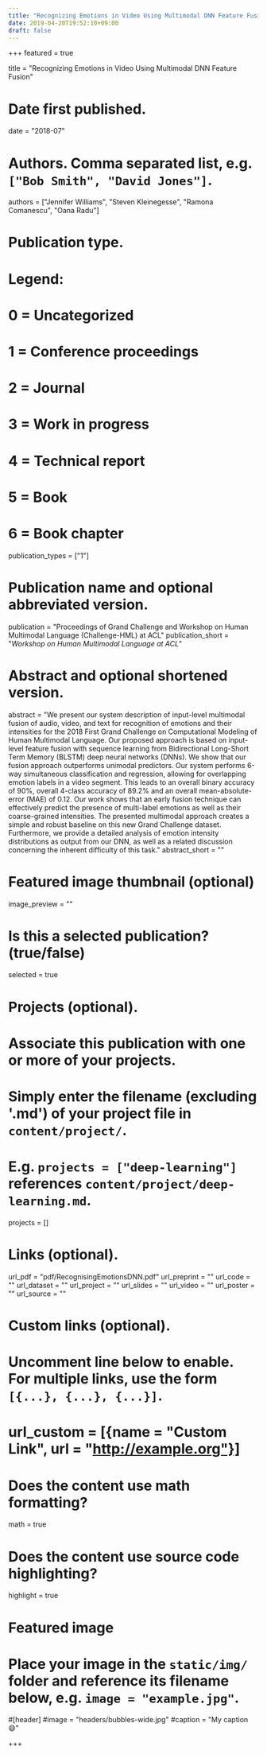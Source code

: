 ```yaml
---
title: "Recognizing Emotions in Video Using Multimodal DNN Feature Fusion"
date: 2019-04-20T19:52:10+09:00
draft: false
---
```


+++
featured = true

title = "Recognizing Emotions in Video Using Multimodal DNN Feature Fusion"

# Date first published.
date = "2018-07"

# Authors. Comma separated list, e.g. `["Bob Smith", "David Jones"]`.
authors = ["Jennifer Williams", "Steven Kleinegesse", "Ramona Comanescu", "Oana Radu"]

# Publication type.
# Legend:
# 0 = Uncategorized
# 1 = Conference proceedings
# 2 = Journal
# 3 = Work in progress
# 4 = Technical report
# 5 = Book
# 6 = Book chapter
publication_types = ["1"]

# Publication name and optional abbreviated version.
publication = "Proceedings of Grand Challenge and Workshop on Human Multimodal Language (Challenge-HML) at ACL"
publication_short = "*Workshop on Human Multimodal Language at ACL*"

# Abstract and optional shortened version.
abstract = "We present our system description of input-level multimodal fusion of audio, video, and text for recognition of emotions and their intensities for the 2018 First Grand Challenge on Computational Modeling of Human Multimodal Language. Our proposed approach is based on input-level feature fusion with sequence learning from Bidirectional Long-Short Term Memory (BLSTM) deep neural networks (DNNs). We show that our fusion approach outperforms unimodal predictors. Our system performs 6-way simultaneous classification and regression, allowing for overlapping emotion labels in a video segment. This leads to an overall binary accuracy of 90%, overall 4-class accuracy of 89.2% and an overall mean-absolute-error (MAE) of 0.12. Our work shows that an early fusion technique can effectively predict the presence of multi-label emotions as well as their coarse-grained intensities. The presented multimodal approach creates a simple and robust baseline on this new Grand Challenge dataset. Furthermore, we provide a detailed analysis of emotion intensity distributions as output from our DNN, as well as a related discussion concerning the inherent difficulty of this task."
abstract_short = ""

# Featured image thumbnail (optional)
image_preview = ""

# Is this a selected publication? (true/false)
selected = true

# Projects (optional).
#   Associate this publication with one or more of your projects.
#   Simply enter the filename (excluding '.md') of your project file in `content/project/`.
#   E.g. `projects = ["deep-learning"]` references `content/project/deep-learning.md`.
projects = []

# Links (optional).
url_pdf = "pdf/RecognisingEmotionsDNN.pdf"
url_preprint = ""
url_code = ""
url_dataset = ""
url_project = ""
url_slides = ""
url_video = ""
url_poster = ""
url_source = ""

# Custom links (optional).
#   Uncomment line below to enable. For multiple links, use the form `[{...}, {...}, {...}]`.
# url_custom = [{name = "Custom Link", url = "http://example.org"}]

# Does the content use math formatting?
math = true

# Does the content use source code highlighting?
highlight = true

# Featured image
# Place your image in the `static/img/` folder and reference its filename below, e.g. `image = "example.jpg"`.
#[header]
#image = "headers/bubbles-wide.jpg"
#caption = "My caption 😄"

+++
